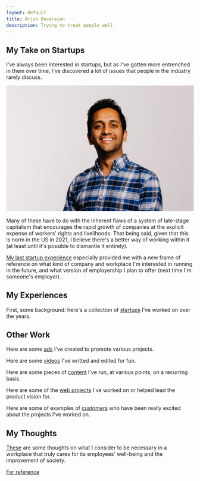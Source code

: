 ```yaml
---
layout: default
title: Arjun Devarajan
description: Trying to treat people well
---
```


## My Take on Startups

I've always been interested in startups, but as I've gotten more entrenched in them over time, I've discovered a lot of issues that people in the industry rarely discuss. 

![Me](./assets/Arjun_Headshot.jpg)

Many of these have to do with the inherent flaws of a system of late-stage capitalism that encourages the rapid growth of companies at the explicit expense of workers' rights and livelihoods. That being said, given that this is norm in the US in 2021, I believe there's a better way of working within it (at least until it's possible to dismantle it entirely). 

[My last startup experience](./startups/toucan-ai.html) especially provided me with a new frame of reference on what kind of company and workplace I'm interested in running in the future, and what version of employership I plan to offer (next time I'm someone's employer). 

## My Experiences

First, some background: here's a collection of [startups](./collections/startups.html) I've worked on over the years.

## Other Work

Here are some [ads](./collections/ads.html) I've created to promote various projects.

Here are some [videos](./collections/videos.html) I've writted and edited for fun.

Here are some pieces of [content](./collections/content.html) I've run, at various points, on a recurring basis.

Here are some of the [web projects](./collections/projects.html) I've worked on or helped lead the product vision for.

Here are some of examples of [customers](./collections/reviews.html) who have been really excited about the projects I've worked on.

## My Thoughts

[These](./collections/ethics.html) are some thoughts on what I consider to be necessary in a workplace that truly cares for its employees' well-being and the improvement of society.

[For reference](./collections/markdown.html)